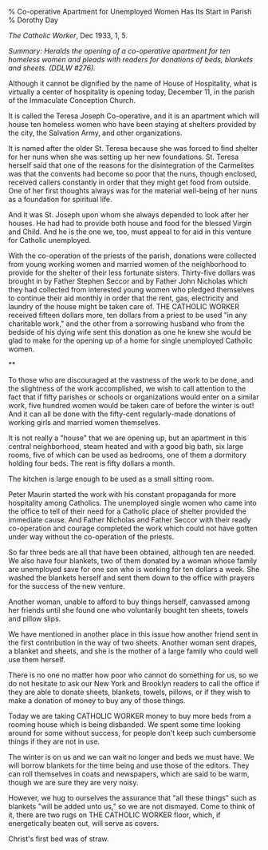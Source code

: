 % Co-operative Apartment for Unemployed Women Has Its Start in Parish
% Dorothy Day

*The Catholic Worker*, Dec 1933, 1, 5.

*Summary: Heralds the opening of a co-operative apartment for ten
homeless women and pleads with readers for donations of beds, blankets
and sheets. (DDLW \#276).*

Although it cannot be dignified by the name of House of Hospitality,
what is virtually a center of hospitality is opening today, December 11,
in the parish of the Immaculate Conception Church.

It is called the Teresa Joseph Co-operative, and it is an apartment
which will house ten homeless women who have been staying at shelters
provided by the city, the Salvation Army, and other organizations.

It is named after the older St. Teresa because she was forced to find
shelter for her nuns when she was setting up her new foundations. St.
Teresa herself said that one of the reasons for the disintegration of
the Carmelites was that the convents had become so poor that the nuns,
though enclosed, received callers constantly in order that they might
get food from outside. One of her first thoughts always was for the
material well-being of her nuns as a foundation for spiritual life.

And it was St. Joseph upon whom she always depended to look after her
houses. He had had to provide both house and food for the blessed Virgin
and Child. And he is the one we, too, must appeal to for aid in this
venture for Catholic unemployed.

With the co-operation of the priests of the parish, donations were
collected from young working women and married women of the neighborhood
to provide for the shelter of their less fortunate sisters. Thirty-five
dollars was brought in by Father Stephen Seccor and by Father John
Nicholas which they had collected from interested young women who
pledged themselves to continue their aid monthly in order that the rent,
gas, electricity and laundry of the house might be taken care of. THE
CATHOLIC WORKER received fifteen dollars more, ten dollars from a priest
to be used "in any charitable work," and the other from a sorrowing
husband who from the bedside of his dying wife sent this donation as one
he knew she would be glad to make for the opening up of a home for
single unemployed Catholic women.

**

To those who are discouraged at the vastness of the work to be done, and
the slightness of the work accomplished, we wish to call attention to
the fact that if fifty parishes or schools or organizations would enter
on a similar work, five hundred women would be taken care of before the
winter is out! And it can all be done with the fifty-cent regularly-made
donations of working girls and married women themselves.

It is not really a "house" that we are opening up, but an apartment in
this central neighborhood, steam heated and with a good big bath, six
large rooms, five of which can be used as bedrooms, one of them a
dormitory holding four beds. The rent is fifty dollars a month.

The kitchen is large enough to be used as a small sitting room.

Peter Maurin started the work with his constant propaganda for more
hospitality among Catholics. The unemployed single women who came into
the office to tell of their need for a Catholic place of shelter
provided the immediate cause. And Father Nicholas and Father Seccor with
their ready co-operation and courage completed the work which could not
have gotten under way without the co-operation of the priests.

So far three beds are all that have been obtained, although ten are
needed. We also have four blankets, two of them donated by a woman whose
family are unemployed save for one son who is working for ten dollars a
week. She washed the blankets herself and sent them down to the office
with prayers for the success of the new venture.

Another woman, unable to afford to buy things herself, canvassed among
her friends until she found one who voluntarily bought ten sheets,
towels and pillow slips.

We have mentioned in another place in this issue how another friend sent
in the first contribution in the way of two sheets. Another woman sent
drapes, a blanket and sheets, and she is the mother of a large family
who could well use them herself.

There is no one no matter how poor who cannot do something for us, so we
do not hesitate to ask our New York and Brooklyn readers to call the
office if they are able to donate sheets, blankets, towels, pillows, or
if they wish to make a donation of money to buy any of those things.

Today we are taking CATHOLIC WORKER money to buy more beds from a
rooming house which is being disbanded. We spent some time looking
around for some without success, for people don't keep such cumbersome
things if they are not in use.

The winter is on us and we can wait no longer and beds we must have. We
will borrow blankets for the time being and use those of the editors.
They can roll themselves in coats and newspapers, which are said to be
warm, though we are sure they are very noisy.

However, we hug to ourselves the assurance that "all these things" such
as blankets "will be added unto us," so we are not dismayed. Come to
think of it, there are two rugs on THE CATHOLIC WORKER floor, which, if
energetically beaten out, will serve as covers.

Christ's first bed was of straw.
